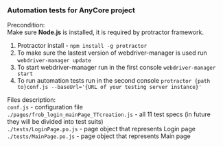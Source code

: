 ### Automation tests for AnyCore project

Precondition: <br/>
Make sure **Node.js** is installed, it is required by protractor framework.<br/>

1) Protractor install - `npm install -g protractor`<br/>
2) To make sure the lastest version of webdriver-manager is used run `webdriver-manager update`<br/>
3) To start webdriver-manager run in the first console `webdriver-manager start`<br/>
4) To run automation tests run in the second console `protractor {path to}conf.js --baseUrl='{URL of your testing server instance}'`<br/>

Files description:<br/>
```conf.js``` - configuration file<br/>
```./pages/frob_login_mainPage_TTcreation.js``` - all 11 test specs (in future they will be divided into test suits)<br/>
```./tests/LoginPage.po.js``` - page object that represents Login page<br/>
```./tests/MainPage.po.js``` - page object that represents Main page<br/>

